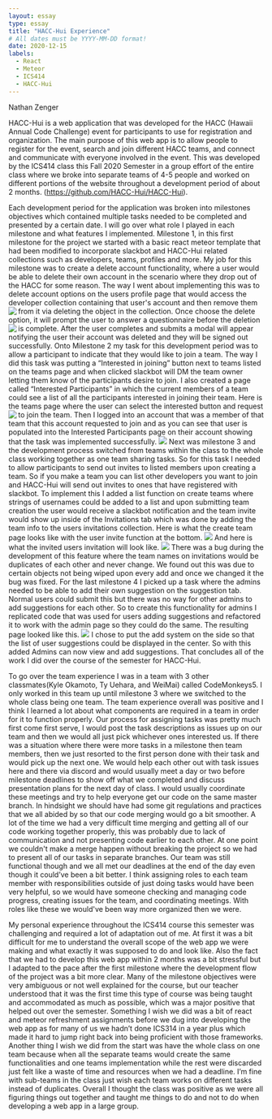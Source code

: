 ```yaml
---
layout: essay
type: essay
title: "HACC-Hui Experience"
# All dates must be YYYY-MM-DD format!
date: 2020-12-15
labels:
  - React
  - Meteor
  - ICS414
  - HACC-Hui
---
```

Nathan Zenger
 
HACC-Hui is a web application that was developed for the HACC (Hawaii Annual Code Challenge) event for participants to use for registration and organization. The main purpose of this web app is to allow people to register for the event, search and join different HACC teams, and connect and communicate with everyone involved in the event. This was developed by the ICS414 class this Fall 2020 Semester in a group effort of the entire class where we broke into separate teams of 4-5 people and worked on different portions of the website throughout a development period of about 2 months. (https://github.com/HACC-Hui/HACC-Hui). 

Each development period for the application was broken into milestones objectives which contained multiple tasks needed to be completed and presented by a certain date. I will go over what role I played in each milestone and what features I implemented. Milestone 1, in this first milestone for the project we started with a basic react meteor template that had been modified to incorporate slackbot and HACC-Hui related collections such as developers, teams, profiles and more. My job for this milestone was to create a delete account functionality, where a user would be able to delete their own account in the scenario where they drop out of the HACC for some reason. The way I went about implementing this was to delete account options on the users profile page that would access the developer collection containing that user's account and then remove them from it via deleting the object in the collection.
<img class="ui large left floated image" img align="left" src="../essays/sc1.png">
Once choose the delete option, it will prompt the user to answer a questionnaire before the deletion is complete. 
<img class="ui large left floated image" img align="left" src="../essays/sc4.png">
After the user completes and submits a modal will appear notifying the user their account was deleted and they will be signed out successfully. 
Onto Milestone 2 my task for this development period was to allow a participant to indicate that they would like to join a team. The way I did this task was putting a “Interested in joining” button next to teams listed on the teams page and when clicked slackbot will DM the team owner letting them know of the participants desire to join. I also created a page called “Interested Participants” in which the current members of a team could see a list of all the participants interested in joining their team. Here is the teams page where the user can select the interested button and request to join the team.
 <img class="ui large left floated image" img align="left" src="../essays/sc8.png">
Then I logged into an account that was a member of that team that this account requested to join and as you can see that user is populated into the Interested Participants page on their account showing that the task was implemented successfully.
 <img class="ui large left floated image" src="../essays/sc7.png">
Next was milestone 3 and the development process switched from teams within the class to the whole class working together as one team sharing tasks. So for this task I needed to allow participants to send out invites to listed members upon creating a team. So if you make a team you can list other developers you want to join and HACC-Hui will send out invites to ones that have registered with slackbot. To implement this I added a list function on create teams where strings of usernames could be added to a list and upon submitting team creation the user would receive a slackbot notification and the team invite would show up inside of the Invitations tab which was done by adding the team info to the users invitations collection. Here is what the create team page looks like with the user invite function at the bottom.
<img class="ui large left floated image" src="../essays/sc9.png">
And here is what the invited users invitation will look like.
<img class="ui large left floated image" src="../essays/sc10.png">
There was a bug during the development of this feature where the team names on invitations would be duplicates of each other and never change. We found out this was due to certain objects not being wiped upon every add and once we changed it the bug was fixed. For the last milestone 4 I picked up a task where the admins needed to be able to add their own suggestion on the suggestion tab. Normal users could submit this but there was no way for other admins to add suggestions for each other. So to create this functionality for admins I replicated code that was used for users adding suggestions and refactored it to work with the admin page so they could do the same. The resulting page looked like this. 
<img class="ui large left floated image" src="../essays/sc11.png">
I chose to put the add system on the side so that the list of user suggestions could be displayed in the center. So with this added Admins can now view and add suggestions. That concludes all of the work I did over the course of the semester for HACC-Hui.

To go over the team experience I was in a team with 3 other classmates(Kyle Okamoto, Ty Uehara, and WeiMai)  called CodeMonkeys5. I only worked in this team up until milestone 3 where we switched to the whole class being one team. The team experience overall was positive and I think I learned a lot about what components are required in a team in order for it to function properly. Our process for assigning tasks was pretty much first come first serve, I would post the task descriptions as issues up on our team and then we would all just pick whichever ones interested us. If there was a situation where there were more tasks in a milestone then team members, then we just resorted to the first person done with their task and would pick up the next one. 
We would help each other out with task issues here and there via discord and would usually meet a day or two before milestone deadlines to show off what we completed and discuss presentation plans for the next day of class. I would usually coordinate these meetings and try to help everyone get our code on the same master branch. In hindsight we should have had some git regulations and practices that we all abided by so that our code merging would go a bit smoother. A lot of the time we had a very difficult time merging and getting all of our code working together properly, this was probably due to lack of communication and not presenting code earlier to each other. 
At one point we couldn't make a merge happen without breaking the project so we had to present all of our tasks in separate branches. Our team was still functional though and we all met our deadlines at the end of the day even though it could’ve been a bit better. I think assigning roles to each team member with responsibilities outside of just doing tasks would have been very helpful, so we would have someone checking and managing code progress, creating issues for the team, and coordinating meetings. With roles like these we would've been way more organized then we were. 

My personal experience throughout the ICS414 course this semester was challenging and required a lot of adaptation out of me. At first it was a bit difficult for me to understand the overall scope of the web app we were making and what exactly it was supposed to do and look like. Also the fact that we had to develop this web app within 2 months was a bit stressful but I adapted to the pace after the first milestone where the development flow of the project was a bit more clear. Many of the milestone objectives were very ambiguous or not well explained for the course, but our teacher understood that it was the first time this type of course was being taught and accommodated as much as possible, which was a major positive that helped out over the semester. Something I wish we did was a bit of react and meteor refreshment assignments before we dug into developing the web app as for many of us we hadn’t done ICS314 in a year plus which made it hard to jump right back into being proficient with those frameworks. Another thing I wish we did from the start was have the whole class on one team because when all the separate teams would create the same functionalities and one teams implementation while the rest were discarded just felt like a waste of time and resources when we had a deadline. I’m fine with sub-teams in the class just wish each team works on different tasks instead of duplicates. Overall I thought the class was positive as we were all figuring things out together and taught me things to do and not to do when developing a web app in a large group. 
